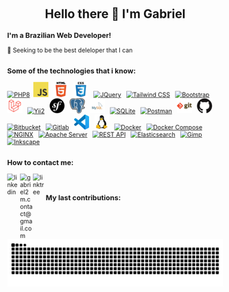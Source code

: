 <h1 align="center">Hello there 👋 I'm Gabriel</h1>

### I'm a Brazilian Web Developer!

🔭 Seeking to be the best deleloper that I can

##

### Some of the technologies that i know:

[<img title="PHP8" alt="PHP8" width="35" src="https://img.icons8.com/ios/50/000000/php-logo.png" />](https://www.php.net)&nbsp;&nbsp;[<img title="JavaScript" alt="JavaScript" width="35" src="https://raw.githubusercontent.com/github/explore/80688e429a7d4ef2fca1e82350fe8e3517d3494d/topics/javascript/javascript.png" />](https://developer.mozilla.org/docs/Web/JavaScript)&nbsp;&nbsp;&nbsp;[<img title="HTML5" alt="HTML5" width="35" src="https://raw.githubusercontent.com/github/explore/80688e429a7d4ef2fca1e82350fe8e3517d3494d/topics/html/html.png" />](https://wikipedia.org/wiki/HTML5)&nbsp;&nbsp;&nbsp;[<img title="CSS3" alt="CSS3" width="35" src="https://raw.githubusercontent.com/github/explore/80688e429a7d4ef2fca1e82350fe8e3517d3494d/topics/css/css.png" />](https://wikipedia.org/wiki/CSS#CSS_3)&nbsp;&nbsp;&nbsp;[<img title="JQuery" alt="JQuery" width="35" src="https://avatars.githubusercontent.com/u/70142?s=200&v=4" />](https://jquery.com)&nbsp;&nbsp;&nbsp;[<img title="Tailwind CSS" alt="Tailwind CSS" width="35" src="https://avatars.githubusercontent.com/u/67109815?s=200&v=4" />](https://tailwindcss.com/)&nbsp;&nbsp;&nbsp;[<img title="Bootstrap" alt="Bootstrap" width="35" src="https://avatars.githubusercontent.com/u/2918581?s=200&v=4" />](https://getbootstrap.com/)&nbsp;&nbsp;&nbsp;[<img title="Laravel" alt="Laravel" width="35" src="https://raw.githubusercontent.com/github/explore/56a826d05cf762b2b50ecbe7d492a839b04f3fbf/topics/laravel/laravel.png" />](https://laravel.com)&nbsp;&nbsp;&nbsp;[<img title="Yii2" alt="Yii2" width="35" src="https://avatars.githubusercontent.com/u/993323?s=200&v=4" />](https://www.yiiframework.com)&nbsp;&nbsp;&nbsp;[<img title="Symfony" alt="Symfony" width="35" src="https://raw.githubusercontent.com/github/explore/d0c5a5e31e1776ad62379ef5f6b703bcf107d3a3/topics/symfony/symfony.png" />](https://symfony.com)&nbsp;&nbsp;&nbsp;[<img title="PostgreSQL" alt="PostgreSQL" width="35" src="https://raw.githubusercontent.com/github/explore/80688e429a7d4ef2fca1e82350fe8e3517d3494d/topics/postgresql/postgresql.png" />](https://www.postgresql.org)&nbsp;&nbsp;&nbsp;[<img title="MySQL" alt="MySQL" width="35" src="https://raw.githubusercontent.com/github/explore/80688e429a7d4ef2fca1e82350fe8e3517d3494d/topics/mysql/mysql.png" />](https://www.mysql.com)&nbsp;&nbsp;&nbsp;[<img title="SQLite" alt="SQLite" width="35" src="https://avatars.githubusercontent.com/u/48680494?v=4" />](https://www.sqlite.org)&nbsp;&nbsp;&nbsp;[<img title="Postman" alt="Postman" width="35" src="https://cdn.worldvectorlogo.com/logos/postman.svg" />](https://www.postman.com)&nbsp;&nbsp;&nbsp;[<img title="Git" alt="Git" width="35" src="https://raw.githubusercontent.com/github/explore/80688e429a7d4ef2fca1e82350fe8e3517d3494d/topics/git/git.png" />](https://git-scm.com)&nbsp;&nbsp;&nbsp;[<img title="GitHub" alt="GitHub" width="35" src="https://raw.githubusercontent.com/github/explore/78df643247d429f6cc873026c0622819ad797942/topics/github/github.png" />](https://github.com)&nbsp;&nbsp;&nbsp;[<img title="Bitbucket" alt="Bitbucket" width="35" src="https://cdn.worldvectorlogo.com/logos/bitbucket-icon.svg" />](https://bitbucket.org)&nbsp;&nbsp;&nbsp;[<img title="Gitlab" alt="Gitlab" width="35" src="https://cdn.worldvectorlogo.com/logos/gitlab.svg" />](https://about.gitlab.com)&nbsp;&nbsp;&nbsp;[<img title="Visual Studio Code" alt="Visual Studio Code" width="35" src="https://raw.githubusercontent.com/github/explore/80688e429a7d4ef2fca1e82350fe8e3517d3494d/topics/visual-studio-code/visual-studio-code.png" />](https://code.visualstudio.com)&nbsp;&nbsp;&nbsp;[<img title="Linux" alt="Linux" width="35" src="https://raw.githubusercontent.com/github/explore/80688e429a7d4ef2fca1e82350fe8e3517d3494d/topics/linux/linux.png" />](https://wikipedia.org/wiki/Linux)&nbsp;&nbsp;&nbsp;[<img title="Docker" alt="Docker" width="35" src="https://avatars.githubusercontent.com/u/5429470?s=200&v=4" />](https://www.docker.com)&nbsp;&nbsp;&nbsp;[<img title="Docker Compose" alt="Docker Compose" width="35" src="https://raw.githubusercontent.com/docker/compose/v2/logo.png" />](https://docs.docker.com/compose)&nbsp;&nbsp;[<img title="NGINX" alt="NGINX" width="35" src="https://img.icons8.com/color/48/000000/nginx.png" />](https://www.nginx.com)&nbsp;&nbsp;&nbsp;[<img title="Apache Server" alt="Apache Server" width="35" src="https://avatars.githubusercontent.com/u/47359?s=200&v=4" />](https://httpd.apache.org)&nbsp;&nbsp;&nbsp;[<img title="REST API" alt="REST API" width="35" src="https://img.icons8.com/material-outlined/24/000000/api-settings.png" />](https://restfulapi.net)&nbsp;&nbsp;&nbsp;[<img title="Elasticsearch" alt="Elasticsearch" width="35" src="https://img.icons8.com/color/512/elasticsearch.png" />](https://www.elastic.co/pt/what-is/elasticsearch)&nbsp;&nbsp;&nbsp;[<img title="Gimp" alt="Gimp" width="35" src="https://img.icons8.com/color/50/000000/gimp.png" />](https://www.gimp.org)&nbsp;&nbsp;&nbsp;[<img title="Inkscape" alt="Inkscape" width="35" src="https://avatars.githubusercontent.com/u/8506907?s=200&v=4" />](https://inkscape.org)

##

### How to contact me:

[<img align="left" title="linkedin" alt="linkedin" width="30" src="https://cdn.worldvectorlogo.com/logos/linkedin-icon-2.svg" />](https://linkedin.com/in/gabriel2mt)
<a href="mailto:gabriel2m.contact@gmail.com">
  <img align="left" title="gabriel2m.contact@gmail.com" alt="gabriel2m.contact@gmail.com" width="30" src="https://cdn.worldvectorlogo.com/logos/official-gmail-icon-2020-.svg" />
</a>
[<img align="left" title="linktree" alt="linktree" width="30" src="https://cdn.worldvectorlogo.com/logos/linktree-2.svg" />](https://linktr.ee/gabriel2m)
<br />

##

### My last contributions:
![Snake animation](https://github.com/gabriel2m/gabriel2m/blob/master/snake.svg)
